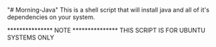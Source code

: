 "# Morning-Java"
This is a shell script that will install java and all of it's dependencies on your system.

*************** NOTE ***************
THIS SCRIPT IS FOR UBUNTU SYSTEMS ONLY
